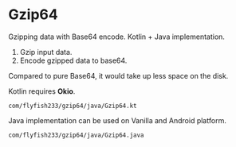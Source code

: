 # Gzip64

Gzipping data with Base64 encode. Kotlin + Java implementation.

1. Gzip input data.
2. Encode gzipped data to base64.

Compared to pure Base64, it would take up less space on the disk.

Kotlin requires **Okio**.

`com/flyfish233/gzip64/java/Gzip64.kt`

Java implementation can be used on Vanilla and Android platform.

`com/flyfish233/gzip64/java/Gzip64.java`
